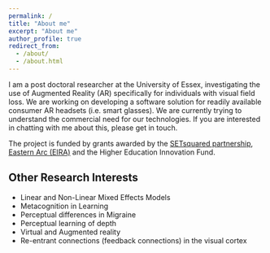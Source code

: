 ```yaml
---
permalink: /
title: "About me"
excerpt: "About me"
author_profile: true
redirect_from: 
  - /about/
  - /about.html
---
```


I am a post doctoral researcher at the University of Essex,  investigating the use of Augmented Reality (AR) specifically for individuals with visual field loss.  We are working on developing a software solution for  readily available consumer AR headsets (i.e. smart glasses). We are currently trying to understand the commercial need for our technologies. If you are interested in chatting with me about this, please get in touch.



The project is funded by grants awarded by the [SETsquared partnership](https://www.setsquared.co.uk/about-us/), [Eastern Arc (EIRA)](http://easternarc.ac.uk/eira/) and the Higher Education Innovation Fund.  



## Other Research Interests
* Linear and Non-Linear Mixed Effects Models
* Metacognition in Learning
* Perceptual differences in Migraine
* Perceptual learning of depth 
* Virtual and Augmented reality
* Re-entrant connections (feedback connections) in the visual cortex

